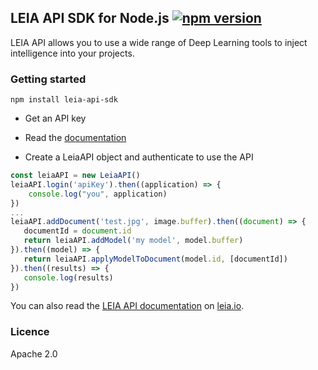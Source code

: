 
LEIA API SDK for Node.js [![npm version](https://img.shields.io/npm/v/leia-api-sdk.svg?style=flat)](https://www.npmjs.com/package/leia-api-sdk)
---

LEIA API allows you to use a wide range of Deep Learning tools to inject intelligence into your projects.

### Getting started

```npm install leia-api-sdk```

- Get an API key

- Read the [documentation](https://htmlpreview.github.io/?https://github.com/labinnovationdocapost/leia-api-nodejs-sdk/blob/master/documentation/LeiaAPI.html)

- Create a LeiaAPI object and authenticate to use the API

```javascript
const leiaAPI = new LeiaAPI()
leiaAPI.login('apiKey').then((application) => {
    console.log("you", application)
})
...
leiaAPI.addDocument('test.jpg', image.buffer).then((document) => {
   documentId = document.id
   return leiaAPI.addModel('my model', model.buffer)
}).then((model) => {
   return leiaAPI.applyModelToDocument(model.id, [documentId])
}).then((results) => {
   console.log(results)
})
```

You can also read the [LEIA API documentation](https://api.leia.io) on [leia.io](https://leia.io).

### Licence
Apache 2.0




